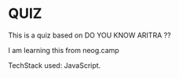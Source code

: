 # QUIZ

This is a quiz based on DO YOU KNOW ARITRA ??

I am learning this from neog.camp

TechStack used: JavaScript.